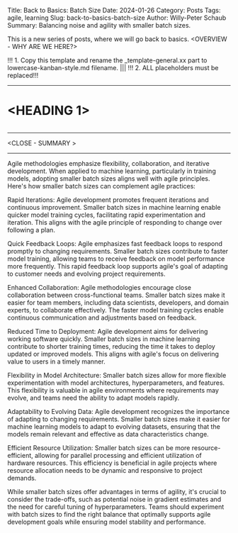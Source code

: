 Title: Back to Basics: Batch Size
Date: 2024-01-26
Category: Posts 
Tags: agile, learning
Slug: back-to-basics-batch-size
Author: Willy-Peter Schaub
Summary: Balancing noise and agility with smaller batch sizes.

This is a new series of posts, where we will go back to basics.
<OVERVIEW - WHY ARE WE HERE?>

!!! 1. Copy this template and rename the _template-general.xx part to lowercase-kanban-style.md filename. |||
!!! 2. ALL <X> placeholders must be replaced!!!

---

# <HEADING 1>

> ![<SAMPLE PIC>](../images/<SLUG>-<1>.png) 

<TBD>

---

<CLOSE - SUMMARY >

---

Agile methodologies emphasize flexibility, collaboration, and iterative development. When applied to machine learning, particularly in training models, adopting smaller batch sizes aligns well with agile principles. Here's how smaller batch sizes can complement agile practices:

Rapid Iterations: Agile development promotes frequent iterations and continuous improvement. Smaller batch sizes in machine learning enable quicker model training cycles, facilitating rapid experimentation and iteration. This aligns with the agile principle of responding to change over following a plan.

Quick Feedback Loops: Agile emphasizes fast feedback loops to respond promptly to changing requirements. Smaller batch sizes contribute to faster model training, allowing teams to receive feedback on model performance more frequently. This rapid feedback loop supports agile's goal of adapting to customer needs and evolving project requirements.

Enhanced Collaboration: Agile methodologies encourage close collaboration between cross-functional teams. Smaller batch sizes make it easier for team members, including data scientists, developers, and domain experts, to collaborate effectively. The faster model training cycles enable continuous communication and adjustments based on feedback.

Reduced Time to Deployment: Agile development aims for delivering working software quickly. Smaller batch sizes in machine learning contribute to shorter training times, reducing the time it takes to deploy updated or improved models. This aligns with agile's focus on delivering value to users in a timely manner.

Flexibility in Model Architecture: Smaller batch sizes allow for more flexible experimentation with model architectures, hyperparameters, and features. This flexibility is valuable in agile environments where requirements may evolve, and teams need the ability to adapt models rapidly.

Adaptability to Evolving Data: Agile development recognizes the importance of adapting to changing requirements. Smaller batch sizes make it easier for machine learning models to adapt to evolving datasets, ensuring that the models remain relevant and effective as data characteristics change.

Efficient Resource Utilization: Smaller batch sizes can be more resource-efficient, allowing for parallel processing and efficient utilization of hardware resources. This efficiency is beneficial in agile projects where resource allocation needs to be dynamic and responsive to project demands.

While smaller batch sizes offer advantages in terms of agility, it's crucial to consider the trade-offs, such as potential noise in gradient estimates and the need for careful tuning of hyperparameters. Teams should experiment with batch sizes to find the right balance that optimally supports agile development goals while ensuring model stability and performance.